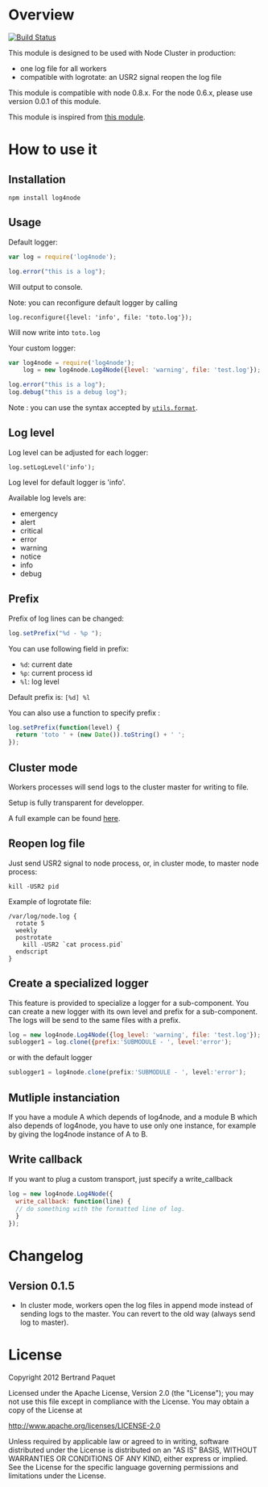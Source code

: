 # Overview

[![Build Status](https://travis-ci.org/bpaquet/log4node.png)](https://travis-ci.org/bpaquet/log4node)

This module is designed to be used with Node Cluster in production:
* one log file for all workers
* compatible with logrotate: an USR2 signal reopen the log file

This module is compatible with node 0.8.x. For the node 0.6.x, please use version 0.0.1 of this module.

This module is inspired from [this module](https://github.com/visionmedia/log.js).

# How to use it

## Installation

    npm install log4node

## Usage

Default logger:
```js
var log = require('log4node');

log.error("this is a log");
```
Will output to console.

Note: you can reconfigure default logger by calling

    log.reconfigure({level: 'info', file: 'toto.log'});

Will now write into `toto.log`

Your custom logger:
```js
var log4node = require('log4node');
    log = new log4node.Log4Node({level: 'warning', file: 'test.log'});

log.error("this is a log");
log.debug("this is a debug log");
```

Note : you can use the syntax accepted by [`utils.format`](http://nodejs.org/api/util.html#util_util_format_format).

## Log level

Log level can be adjusted for each logger:

    log.setLogLevel('info');

Log level for default logger is 'info'.

Available log levels are:

* emergency
* alert
* critical
* error
* warning
* notice
* info
* debug

## Prefix

Prefix of log lines can be changed:

```js
log.setPrefix("%d - %p ");
```

You can use following field in prefix:
* `%d`: current date
* `%p`: current process id
* `%l`: log level

Default prefix is: `[%d] %l `

You can also use a function to specify prefix :

```js
log.setPrefix(function(level) {
  return 'toto ' + (new Date()).toString() + ' ';
});
```

## Cluster mode

Workers processes will send logs to the cluster master for writing to file.

Setup is fully transparent for developper.

A full example can be found [here](https://github.com/bpaquet/log4node/blob/master/test/cluster/test1.js).

## Reopen log file

Just send USR2 signal to node process, or, in cluster mode, to master node process:

    kill -USR2 pid

Example of logrotate file:

    /var/log/node.log {
      rotate 5
      weekly
      postrotate
        kill -USR2 `cat process.pid`
      endscript
    }

## Create a specialized logger
This feature is provided to specialize a logger for a sub-component.
You can create a new logger with its own level and prefix for a sub-component.
The logs will be send to the same files with a prefix.

```js
log = new log4node.Log4Node({log_level: 'warning', file: 'test.log'});
sublogger1 = log.clone({prefix:'SUBMODULE - ', level:'error');
```

or with the default logger

```js
sublogger1 = log4node.clone(prefix:'SUBMODULE - ', level:'error');
```

## Mutliple instanciation

If you have a module A which depends of log4node, and a module B which also depends of log4node, you have to use only one instance, for example by giving the log4node instance of A to B.


## Write callback

If you want to plug a custom transport, just specify a write_callback
```js
log = new log4node.Log4Node({
  write_callback: function(line) {
  // do something with the formatted line of log.
  }
});
```

# Changelog

## Version 0.1.5

- In cluster mode, workers open the log files in append mode instead of sending logs to the master. You can revert to the old way (always send log to master).

# License

Copyright 2012 Bertrand Paquet

Licensed under the Apache License, Version 2.0 (the "License");
you may not use this file except in compliance with the License.
You may obtain a copy of the License at

   http://www.apache.org/licenses/LICENSE-2.0

Unless required by applicable law or agreed to in writing, software
distributed under the License is distributed on an "AS IS" BASIS,
WITHOUT WARRANTIES OR CONDITIONS OF ANY KIND, either express or implied.
See the License for the specific language governing permissions and
limitations under the License.
